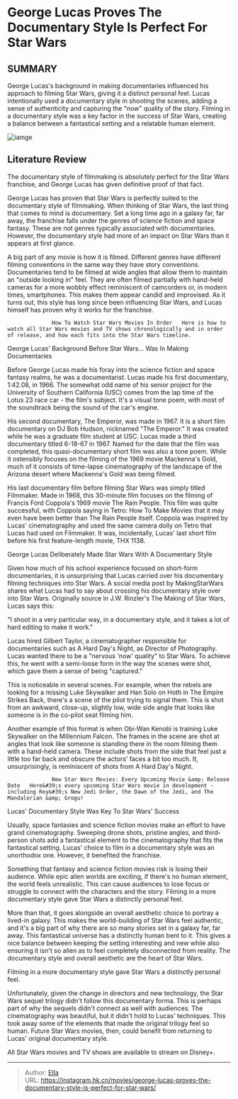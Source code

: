 # George Lucas Proves The Documentary Style Is Perfect For Star Wars


## SUMMARY 



  George Lucas&#39;s background in making documentaries influenced his approach to filming Star Wars, giving it a distinct personal feel.   Lucas intentionally used a documentary style in shooting the scenes, adding a sense of authenticity and capturing the &#34;now&#34; quality of the story.   Filming in a documentary style was a key factor in the success of Star Wars, creating a balance between a fantastical setting and a relatable human element.  

![iamge](https://static1.srcdn.com/wordpress/wp-content/uploads/2024/01/25_lucas.jpg)

## Literature Review

The documentary style of filmmaking is absolutely perfect for the Star Wars franchise, and George Lucas has given definitive proof of that fact.




George Lucas has proven that Star Wars is perfectly suited to the documentary style of filmmaking. When thinking of Star Wars, the last thing that comes to mind is documentary. Set a long time ago in a galaxy far, far away, the franchise falls under the genres of science fiction and space fantasy. These are not genres typically associated with documentaries. However, the documentary style had more of an impact on Star Wars than it appears at first glance.




A big part of any movie is how it is filmed. Different genres have different filming conventions in the same way they have story conventions. Documentaries tend to be filmed at wide angles that allow them to maintain an &#34;outside looking in&#34; feel. They are often filmed partially with hand-held cameras for a more wobbly effect reminiscent of camcorders or, in modern times, smartphones. This makes them appear candid and improvised. As it turns out, this style has long since been influencing Star Wars, and Lucas himself has proven why it works for the franchise.

                  How To Watch Star Wars Movies In Order   Here is how to watch all Star Wars movies and TV shows chronologically and in order of release, and how each fits into the Star Wars timeline.   


 George Lucas&#39; Background Before Star Wars... Was In Making Documentaries 
         




Before George Lucas made his foray into the science fiction and space fantasy realms, he was a documentarist. Lucas made his first documentary, 1:42.08, in 1966. The somewhat odd name of his senior project for the University of Southern California (USC) comes from the lap time of the Lotus 23 race car - the film&#39;s subject. It&#39;s a visual tone poem, with most of the soundtrack being the sound of the car&#39;s engine.

His second documentary, The Emperor, was made in 1967. It is a short film documentary on DJ Bob Hudson, nicknamed &#34;The Emperor.&#34; It was created while he was a graduate film student at USC. Lucas made a third documentary titled 6-18-67 in 1967. Named for the date that the film was completed, this quasi-documentary short film was also a tone poem. While it ostensibly focuses on the filming of the 1969 movie Mackenna&#39;s Gold, much of it consists of time-lapse cinematography of the landscape of the Arizona desert where Mackenna&#39;s Gold was being filmed.

His last documentary film before filming Star Wars was simply titled Filmmaker. Made in 1968, this 30-minute film focuses on the filming of Francis Ford Coppola&#39;s 1969 movie The Rain People. This film was quite successful, with Coppola saying in Tetro: How To Make Movies that it may even have been better than The Rain People itself. Coppola was inspired by Lucas&#39; cinematography and used the same camera dolly on Tetro that Lucas had used on Filmmaker. It was, incidentally, Lucas&#39; last short film before his first feature-length movie, THX 1138.






 George Lucas Deliberately Made Star Wars With A Documentary Style 
          

Given how much of his school experience focused on short-form documentaries, it is unsurprising that Lucas carried over his documentary filming techniques into Star Wars. A social media post by MakingStarWars shares what Lucas had to say about crossing his documentary style over into Star Wars. Originally source in J.W. Rinzler&#39;s The Making of Star Wars, Lucas says this:


&#34;I shoot in a very particular way, in a documentary style, and it takes a lot of hard editing to make it work.&#34;



 

Lucas hired Gilbert Taylor, a cinematographer responsible for documentaries such as A Hard Day&#39;s Night, as Director of Photography. Lucas wanted there to be a &#34;nervous &#39;now&#39; quality&#34; to Star Wars. To achieve this, he went with a semi-loose form in the way the scenes were shot, which gave them a sense of being &#34;captured.&#34;




This is noticeable in several scenes. For example, when the rebels are looking for a missing Luke Skywalker and Han Solo on Hoth in The Empire Strikes Back, there&#39;s a scene of the pilot trying to signal them. This is shot from an awkward, close-up, slightly low, wide side angle that looks like someone is in the co-pilot seat filming him.

Another example of this format is when Obi-Wan Kenobi is training Luke Skywalker on the Millennium Falcon. The frames in the scene are shot at angles that look like someone is standing there in the room filming them with a hand-held camera. These include shots from the side that feel just a little too far back and obscure the actors&#39; faces a bit too much. It, unsurprisingly, is reminiscent of shots from A Hard Day&#39;s Night.

                  New Star Wars Movies: Every Upcoming Movie &amp; Release Date   Here&#39;s every upcoming Star Wars movie in development - including Rey&#39;s New Jedi Order, the Dawn of the Jedi, and The Mandalorian &amp; Grogu!   






 Lucas&#39; Documentary Style Was Key To Star Wars&#39; Success 
         

 Usually, space fantasies and science fiction movies make an effort to have grand cinematography. Sweeping drone shots, pristine angles, and third-person shots add a fantastical element to the cinematography that fits the fantastical setting. Lucas&#39; choice to film in a documentary style was an unorthodox one. However, it benefited the franchise.

Something that fantasy and science fiction movies risk is losing their audience. While epic alien worlds are exciting, if there&#39;s no human element, the world feels unrealistic. This can cause audiences to lose focus or struggle to connect with the characters and the story. Filming in a more documentary style gave Star Wars a distinctly personal feel.

More than that, it goes alongside an overall aesthetic choice to portray a lived-in galaxy. This makes the world-building of Star Wars feel authentic, and it&#39;s a big part of why there are so many stories set in a galaxy far, far away. This fantastical universe has a distinctly human bent to it. This gives a nice balance between keeping the setting interesting and new while also ensuring it isn&#39;t so alien as to feel completely disconnected from reality. The documentary style and overall aesthetic are the heart of Star Wars.






Filming in a more documentary style gave Star Wars a distinctly personal feel.




Unfortunately, given the change in directors and new technology, the Star Wars sequel trilogy didn&#39;t follow this documentary forma. This is perhaps part of why the sequels didn&#39;t connect as well with audiences. The cinematography was beautiful, but it didn&#39;t hold to Lucas&#39; techniques. This took away some of the elements that made the original trilogy feel so human. Future Star Wars movies, then, could benefit from returning to Lucas&#39; original documentary style.



All Star Wars movies and TV shows are available to stream on Disney&#43;.






---

> Author: [Ella](https://instagram.hk.cn/)  
> URL: https://instagram.hk.cn/movies/george-lucas-proves-the-documentary-style-is-perfect-for-star-wars/  


